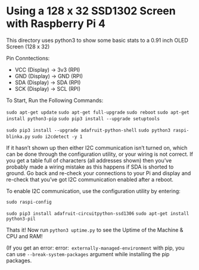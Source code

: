 # Using a 128 x 32 SSD1302 Screen with Raspberry Pi 4

This directory uses python3 to show some basic stats to a 0.91 inch OLED Screen (128 x 32)

Pin Conntections: <br>
 - VCC (Display) -> 3v3 (RPI)
 - GND (Display) -> GND (RPI)
 - SDA (Display) -> SDA (RPI)
 - SCK (Display) -> SCL (RPI)

To Start, Run the Following Commands:

`sudo apt-get update`
`sudo apt-get full-upgrade`
`sudo reboot`
`sudo apt-get install python3-pip`
`sudo pip3 install --upgrade setuptools`

`sudo pip3 install --upgrade adafruit-python-shell`
`sudo python3 raspi-blinka.py`
`sudo i2cdetect -y 1`

If it hasn’t shown up then either I2C communication isn’t turned on, which can be done through the configuration utility, or your wiring is not correct. If you get a table full of characters (all addresses shown) then you’ve probably made a wiring mistake as this happens if SDA is shorted to ground. Go back and re-check your connections to your Pi and display and re-check that you’ve got I2C communication enabled after a reboot.

To enable I2C communication, use the configuration utility by entering:

`sudo raspi-config`

`sudo pip3 install adafruit-circuitpython-ssd1306`
`sudo apt-get install python3-pil`

Thats it! Now run `python3 uptime.py` to see the Uptime of the Machine & CPU and RAM!

(If you get an error: error:` externally-managed-environment` with pip, you can use `--break-system-packages` argument while installing the pip packages.
